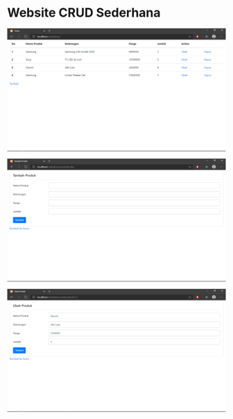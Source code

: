 # Website CRUD Sederhana

![Image of Home](img/home.png)

![Image of Tambah](img/tambah.png)

![Image of Ubah](img/ubah.png)
